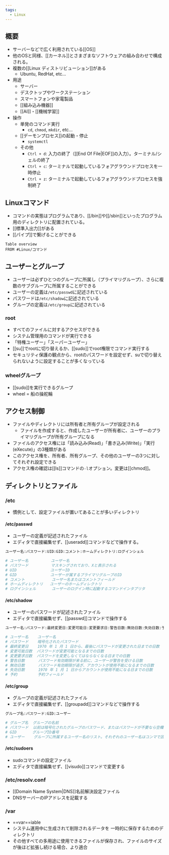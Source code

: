 ```yaml
---
tags:
  - Linux
---
```

## 概要
- サーバーなどで広く利用されている[[OS]]
- 他のOSと同様、[[カーネル]]とさまざまなソフトウェアの組み合わせで構成される。
- 複数の[[Linux ディストリビューション]]がある
	- Ubuntu, RedHat, etc...
- 用途
	- サーバー
	- デスクトップやワークステーション
	- スマートフォンや家電製品
	- [[組み込み機器]]
	- [[AI]]・[[機械学習]]
- 操作
	- 単発のコマンド実行
		- `cd`, `chmod`, `mkdir`, etc...
	- [[デーモンプロセス]]の起動・停止
		- `systemctl`
	- その他
		- `Ctrl + d`: 入力の終了（[[End Of File|EOF]]の入力）。ターミナル/シェルの終了
		- `Ctrl + c`: ターミナルで起動しているフォアグラウンドプロセスを一時停止
		- `Ctrl + z`: ターミナルで起動しているフォアグラウンドプロセスを強制終了
## Linuxコマンド
- コマンドの実態はプログラムであり、[[/bin]]や[[/sbin]]といったプログラム用のディレクトリに配置されている。
- [[標準入出力]]がある
- [[パイプ]]で繋げることができる
```dataview
Table overview
FROM #Linux/コマンド 
```
## ユーザーとグループ
- ユーザーは必ずひとつのグループに所属し（プライマリグループ）、さらに複数のサブグループに所属することができる
- ユーザーの定義は`/etc/passwd`に記述されている
- パスワードは`/etc/shadow`に記述されている
- グループの定義は`/etc/group`に記述されている
### root
- すべてのファイルに対するアクセスができる
- システム管理用のコマンドが実行できる
- 「特権ユーザー」「スーパーユーザー」
- [[su]]でrootに切り替えるか、[[sudo]]でroot権限でコマンド実行する
- セキュリティ保護の観点から、rootのパスワードを設定せず、suで切り替えられないように設定することが多くなっている
### wheelグループ
- [[sudo]]を実行できるグループ
- wheel = 船の操舵輪 
## アクセス制御
- ファイルやディレクトリには所有者と所有グループが設定される
	- ファイルを作成すると、作成したユーザーが所有者に、ユーザーのプライマリグループが所有グループになる
- ファイルのアクセス権には「読み込み(Read)」「書き込み(Write)」「実行(eXecute)」の3種類がある
- このアクセス権を、所有者、所有グループ、その他のユーザーの3つに対してそれぞれ設定できる
- アクセス権の確認は[[ls]]コマンドの`-l`オプション。変更は[[chmod]]。
## ディレクトリとファイル
### /etc
- 慣例として、設定ファイルが置いてあることが多いディレクトリ
#### /etc/passwd
- ユーザーの定義が記述されたファイル
- エディタで直接編集せず、[[useradd]]コマンドなどで操作する。
```bash
ユーザー名:パスワード:UID:GID:コメント:ホームディレクトリ:ログインシェル

# ユーザー名          ユーザー名
# パスワード          マスキングされており、Xと表示される
# UID               ユーザーID
# GID               ユーザーが属するプライマリグループのID
# コメント            ユーザー名またはコメントフィールド
# ホームディレクトリ   ユーザーのホームディレクトリ
# ログインシェル       ユーザーのログイン時に起動するコマンドインタプリタ
```
#### /etc/shadow
- ユーザーのパスワードが記述されたファイル
- エディタで直接編集せず、[[passwd]]コマンドで操作する
```bash
ユーザー名:パスワード:最終変更日:変更可能日:変更要求日:警告日数:無効日数:失効日数:予約

# ユーザー名    ユーザー名
# パスワード    暗号化されたパスワード
# 最終変更日    1970 年 1 月 1 日から、最後にパスワードが変更された日までの日数
# 変更可能日数  パスワードが変更可能となるまでの日数
# 変更要求日数  パスワードを変更しなくてはならなくなる日までの日数
# 警告日数      パスワード有効期限が来る前に、ユーザーが警告を受ける日数
# 無効日数      パスワード有効期限が過ぎ、アカウントが使用不能になるまでの日数
# 失効日数      1970 年 1 月 1 日からアカウントが使用不能になる日までの日数
# 予約         予約フィールド
```
#### /etc/group
- グループの定義が記述されたファイル
- エディタで直接編集せず、[[groupadd]]コマンドなどで操作する
```bash
グループ名:パスワード:GID:ユーザー

# グループ名  グループの名前
# パスワード  以前は暗号化されたグループのパスワード、またはパスワードが不要なら空欄
# GID       グループID番号
# ユーザー    グループに所属するユーザー名のリスト。それぞれのユーザー名はコンマで区切られる。
```
#### /etc/sudoers
- sudoコマンドの設定ファイル
- エディタで直接編集せず、[[visudo]]コマンドで変更する
### /etc/resolv.conf
- [[Domain Name System|DNS]]名前解決設定ファイル
- DNSサーバーのIPアドレスを記載する
### /var
- ==var==iable
- システム運用中に生成されて削除されるデータを 一時的に保存するためのディレクトリ
- その他すべての多用途に使用できるファイルが保存され、ファイルのサイズが後ほど拡張し続ける場合、より適合